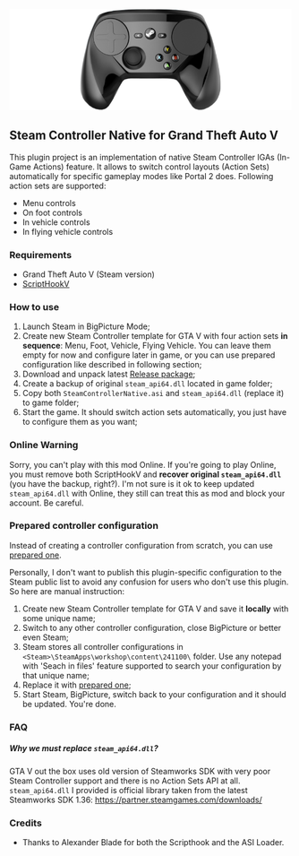 ![preview](https://raw.githubusercontent.com/GoldRenard/GTAVSteamControllerNative/master/docs/steam_controller.png)

## Steam Controller Native for Grand Theft Auto V

This plugin project is an implementation of native Steam Controller IGAs (In-Game Actions) feature. It allows to switch  control layouts (Action Sets) automatically for specific gameplay modes like Portal 2 does. Following action sets are supported:
- Menu controls
- On foot controls
- In vehicle controls
- In flying vehicle controls

### Requirements

- Grand Theft Auto V (Steam version)
- [ScriptHookV](http://www.dev-c.com/gtav/scripthookv/)

### How to use

1. Launch Steam in BigPicture Mode;
2. Create new Steam Controller template for GTA V with four action sets **in sequence**: Menu, Foot, Vehicle, Flying Vehicle. You can leave them empty for now and configure later in game, or you can use prepared configuration like described in following section;
3. Download and unpack latest [Release package](https://github.com/GoldRenard/GTAVSteamControllerNative/releases/latest);
4. Create a backup of original `steam_api64.dll` located in game folder;
5. Copy both `SteamControllerNative.asi` and `steam_api64.dll` (replace it) to game folder;
6. Start the game. It should switch action sets automatically, you just have to configure them as you want;

### Online Warning

Sorry, you can't play with this mod Online. If you're going to play Online, you must remove both ScriptHookV and **recover original `steam_api64.dll`** (you have the backup, right?). I'm not sure is it ok to keep updated `steam_api64.dll` with Online, they still can treat this as mod and block your account. Be careful.

### Prepared controller configuration

Instead of creating a controller configuration from scratch, you can use [prepared one](https://github.com/GoldRenard/GTAVSteamControllerNative/blob/master/controller.vdf). 

Personally, I don't want to publish this plugin-specific configuration to the Steam public list to avoid any confusion for users who don't use this plugin. So here are manual instruction:

1. Create new Steam Controller template for GTA V and save it **locally** with some unique name;
2. Switch to any other controller configuration, close BigPicture or better even Steam;
3. Steam stores all controller configurations in `<Steam>\SteamApps\workshop\content\241100\` folder. Use any notepad with 'Seach in files' feature supported to search your configuration by that unique name;
4. Replace it with [prepared one](https://github.com/GoldRenard/GTAVSteamControllerNative/blob/master/controller.vdf);
5. Start Steam, BigPicture, switch back to your configuration and it should be updated. You're done.

### FAQ

##### Why we must replace `steam_api64.dll`?

GTA V out the box uses old version of Steamworks SDK with very poor Steam Controller support and there is no Action Sets API at all. `steam_api64.dll` I provided is official library taken from the latest Steamworks SDK 1.36: https://partner.steamgames.com/downloads/

### Credits

- Thanks to Alexander Blade for both the Scripthook and the ASI Loader.
